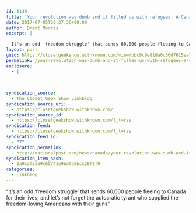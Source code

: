 ```yaml
---
id: 1149
title: 'Your revolution was dumb and it filled us with refugees: A Canadian take on the American Revolutionary War'
date: 2017-07-05T20:37:36+00:00
author: Brent Morris
excerpt: |
  
  It's an odd 'freedom struggle' that sends 60,000 people fleeing to Canada for their lives, and let's not forget the autocratic tyrant who supplied the freedom-loving Americans with their guns
layout: post
guid: https://closetgeekshow.withknown.com/view/bbc9c9e81da0c56d7615ea733a5150fd
permalink: /your-revolution-was-dumb-and-it-filled-us-with-refugees-a-canadian-take-on-the-american-revolutionary-war/
enclosure:
  - |
    
    
    
syndication_source:
  - The Closet Geek Show Linkblog
syndication_source_uri:
  - https://closetgeekshow.withknown.com/
syndication_source_id:
  - https://closetgeekshow.withknown.com/?_t=rss
syndication_feed:
  - https://closetgeekshow.withknown.com/?_t=rss
syndication_feed_id:
  - "7"
syndication_permalink:
  - http://nationalpost.com/news/canada/your-revolution-was-dumb-and-it-filled-us-with-refugees-a-canadian-take-on-the-american-revolutionary-war/wcm/b8a6b815-25de-4ea6-be42-a7af9d0323ed
syndication_item_hash:
  - 2a9c3f5a69c65741e9bdfe5bcc28f8f9
categories:
  - Linkblog
---
```

<div class="known-bookmark">
  <div class="e-content">
    <p>
      &#8220;It&#8217;s an odd &#8216;freedom struggle&#8217; that sends 60,000 people fleeing to Canada for their lives, and let&#8217;s not forget the autocratic tyrant who supplied the freedom-loving Americans with their guns&#8221;
    </p>
  </div>
</div>